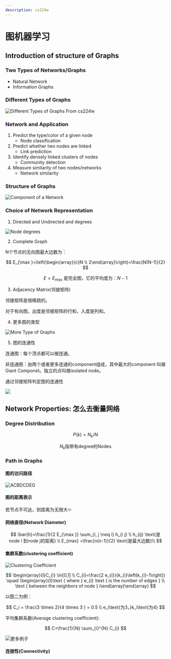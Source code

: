```yaml
---
description: cs224w
---
```


# 图机器学习

## Introduction of structure of Graphs

### Two Types of Networks/Graphs

* Natural Network
* Information Graphs

### Different Types of Graphs

![Different Types of Graphs From cs224w](.gitbook/assets/image%20%283%29.png)

### Network and Application

1. Predict the type/color of a given node
   * Node classification
2. Predict whether two nodes are linked
   * Link prediction
3. Identify densely linked clusters of nodes
   * Community detection
4. Measure similarity of two nodes/networks
   * Network similarity

### Structure of Graphs

![Component of a Network](.gitbook/assets/image%20%282%29.png)

### Choice of Network Representation

1. Directed and Undirected and degrees

![Node degrees](.gitbook/assets/image%20%284%29.png)

2. Complete Graph

N个节点的无向图最大边数为：

$$
E_{\max }=\left(\begin{array}{c}N \\ 2\end{array}\right)=\frac{N(N-1)}{2}
$$

$$
E=E_{max} \text{ 是完全图，它的平均度为：} N-1
$$

3. Adjacency Matrix\(邻接矩阵\)

邻接矩阵是很稀疏的。

对于有向图，出度是邻接矩阵的行和，入度是列和。

4. 更多图的类型

![More Type of Graphs](.gitbook/assets/image%20%285%29.png)

5. 图的连通性

连通图：每个顶点都可以被连通。

非连通图：由两个或者更多连通的component组成，其中最大的component 叫做Giant Componet。独立的点叫做isolated node。

通过邻接矩阵判定图的连通性

![](.gitbook/assets/image%20%286%29.png)

 

## Network Properties: 怎么去衡量网络

### Degree Distribution

$$
P(k)=N_k/N
$$

$$
N_k \text{指带有degree的Nodes}
$$

### Path in Graphs

#### 图的访问路径

![ACBDCDEG](.gitbook/assets/image%20%289%29.png)

#### 图的距离表示

若节点不可达，则距离为无限大♾

#### 网络直径\(Network Diameter\)

$$
\bar{h}=\frac{1}{2 E_{\max }} \sum_{i, j \neq i} h_{i j} \\
h_{ij} \text{是node i 到node j的距离} \\
E_{max} =\frac{n(n-1)}{2}  \text{是最大边数}\\
$$

#### 集群系数\(clustering coefficient\)

![Clustering Coefficient](.gitbook/assets/image%20%287%29.png)

$$
\begin{array}{l}C_{i} \in[0,1] \\ C_{i}=\frac{2 e_{i}}{k_{i}\left(k_{i}-1\right)} \quad \begin{array}{l}\text { where } e_{i} \text { is the number of edges } \\ \text { between the neighbors of node } i\end{array}\end{array}
$$

以图二为例：

$$
C_i = \frac{3 \times 2}{4 \times 3 } = 0.5 \\
e_i\text{为3，}k_i\text{为4}
$$

平均集群系数\(Average clustering coefficient\):



$$
C=\frac{1}{N} \sum_{i}^{N} C_{i}
$$

![&#x66F4;&#x591A;&#x4F8B;&#x5B50;](.gitbook/assets/image%20%288%29.png)

#### 连接性\(Connectivity\)



